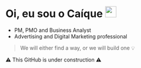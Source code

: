 # Oi, eu sou o Caíque  <img alt="maozinha" width="30px" src="https://camo.githubusercontent.com/35d3d11359a49bf12aebb834cc13fd81b95eff4e/68747470733a2f2f6d656469612e67697068792e636f6d2f6d656469612f6876524a434c467a6361737252346961377a2f67697068792e676966"/>

- PM, PMO and Business Analyst
- Advertising and Digital Marketing professional

> We will either find a way, or we will build one 💡 




:warning: This GitHub is under construction	:warning:	
